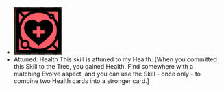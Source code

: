 - ![image.png](../assets/image_1701976193690_0.png)
- Attuned: Health
  This skill is attuned to my Health. [When you committed this Skill to the Tree, you gained Health. Find somewhere with a matching Evolve aspect, and you can use the Skill - once only - to combine two Health cards into a stronger card.]